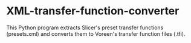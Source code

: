 # XML-transfer-function-converter

This Python program extracts Slicer's preset transfer functions (presets.xml) and converts them to Voreen's transfer function files (.tfi).
